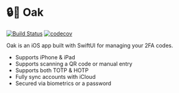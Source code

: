 # 🔒📱 Oak
[![Build Status](https://alexcatch.semaphoreci.com/badges/Oak/branches/master.svg?style=shields)](https://alexcatch.semaphoreci.com/projects/Oak) [![codecov](https://codecov.io/gh/AlexCatch/oak/branch/master/graph/badge.svg?token=JK2GGD5R9Z)](https://codecov.io/gh/AlexCatch/oak)

Oak is an iOS app built with SwiftUI for managing your 2FA codes.

- Supports iPhone & iPad
- Supports scanning a QR code or manual entry
- Supports both TOTP & HOTP
- Fully sync accounts with iCloud
- Secured via biometrics or a password
